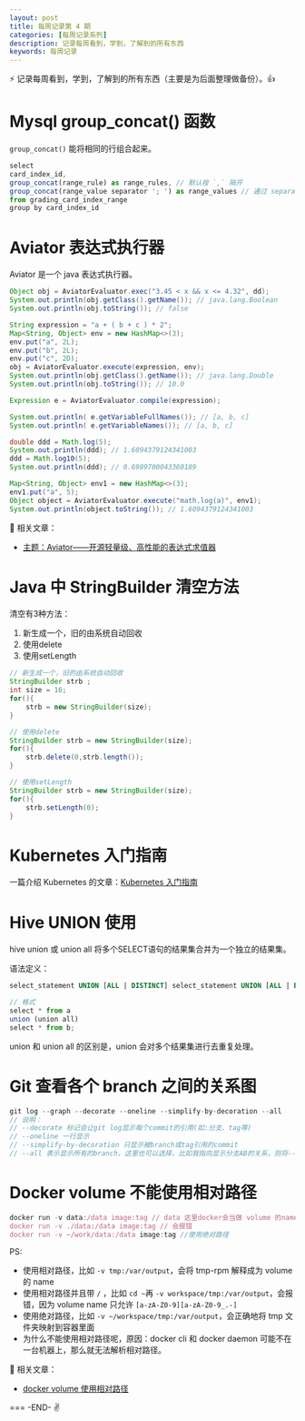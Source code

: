 ```yaml
---
layout: post
title: 每周记录第 4 期
categories: [每周记录系列]
description: 记录每周看到，学到，了解到的所有东西
keywords: 每周记录
---
```


:zap: 记录每周看到，学到，了解到的所有东西（主要是为后面整理做备份）。:thumbsup:

# Mysql group_concat() 函数

`group_concat()` 能将相同的行组合起来。

```js
select
card_index_id,
group_concat(range_rule) as range_rules, // 默认按 `,` 隔开
group_concat(range_value separator '; ') as range_values // 通过 separator '; ' 指定分隔符
from grading_card_index_range
group by card_index_id
```

# Aviator 表达式执行器

Aviator 是一个 java 表达式执行器。

```java
Object obj = AviatorEvaluator.exec("3.45 < x && x <= 4.32", dd);
System.out.println(obj.getClass().getName()); // java.lang.Boolean
System.out.println(obj.toString()); // false

String expression = "a + ( b + c ) * 2";
Map<String, Object> env = new HashMap<>(3);
env.put("a", 2L);
env.put("b", 2L);
env.put("c", 2D);
obj = AviatorEvaluator.execute(expression, env);
System.out.println(obj.getClass().getName()); // java.lang.Double
System.out.println(obj.toString()); // 10.0

Expression e = AviatorEvaluator.compile(expression);

System.out.println( e.getVariableFullNames()); // [a, b, c]
System.out.println( e.getVariableNames()); // [a, b, c]

double ddd = Math.log(5);
System.out.println(ddd); // 1.6094379124341003
ddd = Math.log10(5);
System.out.println(ddd); // 0.6989700043360189

Map<String, Object> env1 = new HashMap<>(3);
env1.put("a", 5);
Object object = AviatorEvaluator.execute("math.log(a)", env1);
System.out.println(object.toString()); // 1.6094379124341003
```

:beer: 相关文章：

* [主题：Aviator——开源轻量级、高性能的表达式求值器](http://www.iteye.com/topic/701496)

# Java 中 StringBuilder 清空方法

清空有3种方法：

1. 新生成一个，旧的由系统自动回收
2. 使用delete
3. 使用setLength

```java
// 新生成一个，旧的由系统自动回收
StringBuilder strb ;
int size = 16;
for(){
    strb = new StringBuilder(size);
}

// 使用delete
StringBuilder strb = new StringBuilder(size);
for(){
    strb.delete(0,strb.length());
}

// 使用setLength
StringBuilder strb = new StringBuilder(size);
for(){
    strb.setLength(0);
}

```

# Kubernetes 入门指南

一篇介绍 Kubernetes 的文章：[Kubernetes 入门指南](http://senlinzhan.github.io/2017/11/27/k8s/)

# Hive UNION 使用

hive union 或 union all 将多个SELECT语句的结果集合并为一个独立的结果集。

语法定义：

```sql
select_statement UNION [ALL | DISTINCT] select_statement UNION [ALL | DISTINCT] select_statement ...
```

```js
// 格式
select * from a
union (union all)
select * from b;
```

union 和 union all 的区别是，union 会对多个结果集进行去重复处理。

# Git 查看各个 branch 之间的关系图

```js
git log --graph --decorate --oneline --simplify-by-decoration --all
// 说明：
// --decorate 标记会让git log显示每个commit的引用(如:分支、tag等)
// --oneline 一行显示
// --simplify-by-decoration 只显示被branch或tag引用的commit
// --all 表示显示所有的branch，这里也可以选择，比如我指向显示分支AB的关系，则将--all替换为branchA branchB
```

# Docker volume 不能使用相对路径

```js
docker run -v data:/data image:tag // data 这里docker会当做 volume 的name不是一个路径
docker run -v ./data:/data image:tag // 会报错
docker run -v ~/work/data:/data image:tag //使用绝对路径
```

PS:

* 使用相对路径，比如 `-v tmp:/var/output`，会将 tmp-rpm 解释成为 volume 的 name
* 使用相对路径并且带 `/` ，比如 `cd ~`再 `-v workspace/tmp:/var/output`，会报错，因为 volume name 只允许 `[a-zA-Z0-9][a-zA-Z0-9_.-]`
* 使用绝对路径，比如 `-v ~/workspace/tmp:/var/output`，会正确地将 tmp 文件夹映射到容器里面
* 为什么不能使用相对路径呢，原因：docker cli 和 docker daemon 可能不在一台机器上，那么就无法解析相对路径。

:beer: 相关文章：

* [docker volume 使用相对路径](https://sfwn.me/2017/02/12/docker-volume-relative-path/)


===
-END- :v: